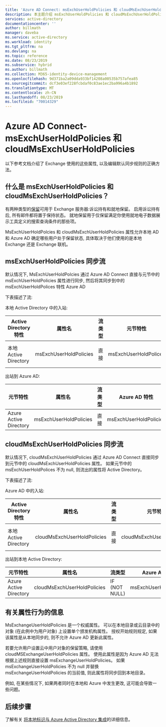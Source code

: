 ```yaml
---
title: 'Azure AD Connect: msExchUserHoldPolicies 和 cloudMsExchUserHoldPolicies |Microsoft Docs'
description: 本主题介绍 msExchUserHoldPolicies 和 cloudMsExchUserHoldPolicies 属性的属性行为
services: active-directory
documentationcenter: ''
author: billmath
manager: daveba
ms.service: active-directory
ms.workload: identity
ms.tgt_pltfrm: na
ms.devlang: na
ms.topic: reference
ms.date: 08/23/2019
ms.subservice: hybrid
ms.author: billmath
ms.collection: M365-identity-device-management
ms.openlocfilehash: 9d371ba2a09dda933bf14208a00535b757afea85
ms.sourcegitcommit: dcf3e03ef228fcbdaf0c83ae1ec2ba996a4b1892
ms.translationtype: MT
ms.contentlocale: zh-CN
ms.lasthandoff: 08/23/2019
ms.locfileid: "70014329"
---
```

# <a name="azure-ad-connect---msexchuserholdpolicies-and-cloudmsexchuserholdpolicies"></a>Azure AD Connect-msExchUserHoldPolicies 和 cloudMsExchUserHoldPolicies
以下参考文档介绍了 Exchange 使用的这些属性, 以及编辑默认同步规则的正确方法。

## <a name="what-are-msexchuserholdpolicies-and-cloudmsexchuserholdpolicies"></a>什么是 msExchUserHoldPolicies 和 cloudMsExchUserHoldPolicies？
有两种类型的[保留](https://docs.microsoft.com/Exchange/policy-and-compliance/holds/holds?view=exchserver-2019)可用于 Exchange 服务器:诉讼持有和就地保留。 启用诉讼持有后, 所有邮件都将置于保持状态。  就地保留用于仅保留满足你使用就地电子数据展示工具定义的搜索查询条件的那些项。

MsExchUserHoldPolcies 和 cloudMsExchUserHoldPolicies 属性允许本地 AD 和 Azure AD 确定哪些用户处于保留状态, 具体取决于他们使用的是本地 Exchange 还是 Exchange 联机。

## <a name="msexchuserholdpolicies-synchronization-flow"></a>msExchUserHoldPolicies 同步流
默认情况下, MsExchUserHoldPolcies 通过 Azure AD Connect 直接与元节中的 msExchUserHoldPolicies 属性进行同步, 然后将其同步到中的 msExchUserHoldPolices 特性 Azure AD

下表描述了流:

本地 Active Directory 中的入站:

|Active Directory 特性|属性名|流类型|元节特性|同步规则|
|-----|-----|-----|-----|-----|
|本地 Active Directory|msExchUserHoldPolicies|直接|msExchUserHoldPolices|In from AD - User Exchange|

出站到 Azure AD:

|元节特性|属性名|流类型|Azure AD 特性|同步规则|
|-----|-----|-----|-----|-----|
|Azure Active Directory|msExchUserHoldPolicies|直接|msExchUserHoldPolicies|Out to AAD – UserExchangeOnline|

## <a name="cloudmsexchuserholdpolicies-synchronization-flow"></a>cloudMsExchUserHoldPolicies 同步流
默认情况下, cloudMsExchUserHoldPolicies 通过 Azure AD Connect 直接同步到元节中的 cloudMsExchUserHoldPolicies 属性。 如果元节中的 msExchUserHoldPolices 不为 null, 则流出的属性将 Active Directory。

下表描述了流:

Azure AD 中的入站:

|Active Directory 特性|属性名|流类型|元节特性|同步规则|
|-----|-----|-----|-----|-----|
|本地 Active Directory|cloudMsExchUserHoldPolicies|直接|cloudMsExchUserHoldPolicies|In from AAD-User Exchange|

出站到本地 Active Directory:

|元节特性|属性名|流类型|Azure AD 特性|同步规则|
|-----|-----|-----|-----|-----|
|Azure Active Directory|cloudMsExchUserHoldPolicies|IF (NOT NULL)|msExchUserHoldPolicies|Out to AD – UserExchangeOnline|

## <a name="information-on-the-attribute-behavior"></a>有关属性行为的信息
MsExchangeUserHoldPolicies 是一个权威属性。  可以在本地目录或云目录中的对象 (在此例中为用户对象) 上设置单个颁发机构属性。  授权开始规则规定, 如果该属性是从本地同步的, 则不允许 Azure AD 更新此属性。

若要允许用户设置云中用户对象的保留策略, 请使用 cloudMSExchangeUserHoldPolicies 属性。 使用此属性是因为 Azure AD 无法根据上述规则直接设置 msExchangeUserHoldPolicies。  如果 msExchangeUserHoldPolicies 不为 null 并替换 msExchangeUserHoldPolicies 的当前值, 则此属性将同步回到本地目录。

例如, 在某些情况下, 如果两者同时在本地和 Azure 中发生更改, 这可能会导致一些问题。  

## <a name="next-steps"></a>后续步骤
了解有关 [将本地标识与 Azure Active Directory 集成](whatis-hybrid-identity.md)的详细信息。
